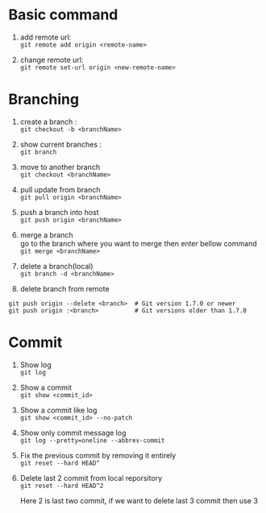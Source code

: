 # Basic command
1. add remote url: </br>
``` git remote add origin <remote-name> ```

2. change remote url: </br>
``` git remote set-url origin <new-remote-name> ```

# Branching
1. create a branch : </br>
``` git checkout -b <branchName> ``` 

2. show current branches : </br>
``` git branch ``` 

3. move to another branch </br>
``` git checkout <branchName> ``` 

4. pull update from branch </br>
``` git pull origin <branchName> ```

5. push a branch into host </br>
``` git push origin <branchName> ```

6. merge a branch </br>
go to the branch where you want to merge then enter bellow command </br>
``` git merge <branchName> ```

7. delete a branch(local) </br>
``` git branch -d <branchName> ```

8. delete branch from remote </br> 
``` 
git push origin --delete <branch>  # Git version 1.7.0 or newer
git push origin :<branch>          # Git versions older than 1.7.0
```

# Commit 
1. Show log </br>
``` git log ```

2. Show a commit </br>
``` git show <commit_id> ``` 

3. Show a commit like log </br>
``` git show <commit_id> --no-patch ```

4. Show only commit message log </br>
``` git log --pretty=oneline --abbrev-commit ```

5. Fix the previous commit by removing it entirely </br>
``` git reset --hard HEAD^ ```

6. Delete last 2 commit from local reporsitory </br>
``` git reset --hard HEAD^2 ```

    Here 2 is last two commit, if we want to delete last 3 commit then use 3
    
